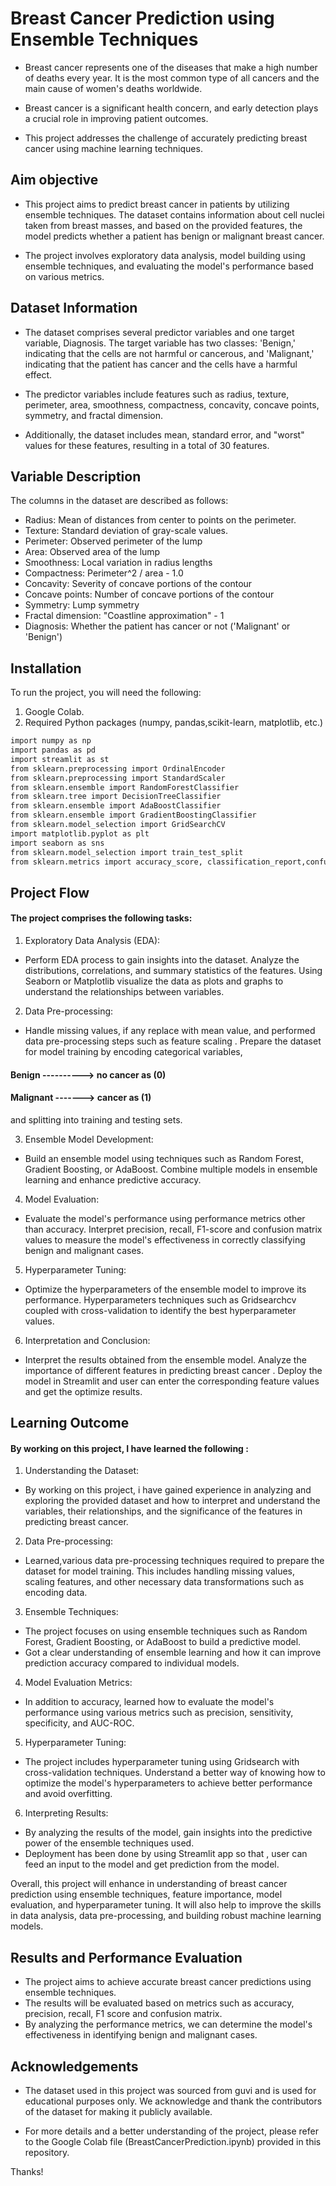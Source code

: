 
# Breast Cancer Prediction using Ensemble Techniques

- Breast cancer represents one of the diseases that make a high number of deaths every year. It is the most common type of all cancers and the main cause of women's deaths worldwide.


- Breast cancer is a significant health concern, and early detection plays a crucial role in improving patient outcomes.

- This project addresses the challenge of accurately predicting breast cancer using machine learning techniques. 








## Aim objective


- This project aims to predict breast cancer in patients by utilizing ensemble techniques. The dataset contains information about cell nuclei taken from breast masses, and based on the provided features, the model predicts whether a patient has benign or malignant breast cancer.


 - The project involves exploratory data analysis, model building using ensemble techniques, and evaluating the model's performance based on various metrics.
## Dataset Information

-  The dataset comprises several predictor variables and one target variable, Diagnosis. The target variable has two classes: 'Benign,' indicating that the cells are not harmful or cancerous, and 'Malignant,' indicating that the patient has cancer and the cells have a harmful effect. 

-  The predictor variables include features such as radius, texture, perimeter, area, smoothness, compactness, concavity, concave points, symmetry, and fractal dimension. 

-  Additionally, the dataset includes mean, standard error, and "worst" values for these features, resulting in a total of 30 features.
## Variable Description


The columns in the dataset are described as follows:

- Radius: Mean of distances from center to points on the perimeter.
- Texture: Standard deviation of gray-scale values.
- Perimeter: Observed perimeter of the lump
- Area: Observed area of the lump
- Smoothness: Local variation in radius lengths
- Compactness: Perimeter^2 / area - 1.0
- Concavity: Severity of concave portions of the contour
- Concave points: Number of concave portions of the contour
- Symmetry: Lump symmetry
- Fractal dimension: "Coastline approximation" - 1
- Diagnosis: Whether the patient has cancer or not ('Malignant' or 'Benign')
## Installation

To run the project, you will need the following:

1. Google Colab.
2. Required Python packages (numpy, pandas,scikit-learn, matplotlib, etc.)

```bash
import numpy as np
import pandas as pd
import streamlit as st
from sklearn.preprocessing import OrdinalEncoder
from sklearn.preprocessing import StandardScaler
from sklearn.ensemble import RandomForestClassifier
from sklearn.tree import DecisionTreeClassifier
from sklearn.ensemble import AdaBoostClassifier
from sklearn.ensemble import GradientBoostingClassifier
from sklearn.model_selection import GridSearchCV
import matplotlib.pyplot as plt
import seaborn as sns
from sklearn.model_selection import train_test_split
from sklearn.metrics import accuracy_score, classification_report,confusion_matrix


```
    
## Project Flow

#### The project comprises the following tasks:


1. Exploratory Data Analysis (EDA):
 - Perform EDA process to gain insights into the dataset. Analyze the distributions, correlations, and summary statistics of the features. Using Seaborn or Matplotlib visualize the data as plots and graphs  to understand the relationships between variables.

2. Data Pre-processing: 
- Handle missing values, if any replace with mean value, and performed  data pre-processing steps such as feature scaling . Prepare the dataset for model training by encoding categorical variables,
#### Benign ----------> no cancer as (0)
#### Malignant -------> cancer as (1) 
and splitting into training and testing sets.

3. Ensemble Model Development: 
- Build an ensemble model using techniques such as Random Forest, Gradient Boosting, or AdaBoost.  Combine multiple models in ensemble learning and enhance predictive accuracy.

4. Model Evaluation:
- Evaluate the model's performance using performance metrics other than accuracy. Interpret precision, recall, F1-score  and confusion matrix values to measure the model's effectiveness in correctly classifying benign and malignant cases.

5. Hyperparameter Tuning:
-  Optimize the hyperparameters of the ensemble model to improve its performance. Hyperparameters techniques such as Gridsearchcv coupled with cross-validation to identify the best hyperparameter values.

6. Interpretation and Conclusion:
-  Interpret the results obtained from the ensemble model. Analyze the importance of different features in predicting breast cancer . Deploy the model in Streamlit and user can enter the corresponding feature values and get the optimize results.




## Learning Outcome

#### By working on this project, I have learned the following :

1. Understanding the Dataset:
- By working on this project, i have gained experience in analyzing and exploring the provided dataset and  how to interpret and understand the variables, their relationships, and the significance of the features in predicting breast cancer.

2. Data Pre-processing: 
- Learned,various data pre-processing techniques required to prepare the dataset for model training. This includes handling missing values, scaling features, and other necessary data transformations such as encoding data.

3. Ensemble Techniques:
-  The project focuses on using ensemble techniques such as Random Forest, Gradient Boosting, or AdaBoost to build a predictive model.
- Got a clear understanding of ensemble learning and how it can improve prediction accuracy compared to individual models.

4. Model Evaluation Metrics: 
- In addition to accuracy, learned how  to evaluate the model's performance using various metrics such as precision, sensitivity, specificity, and AUC-ROC.

5. Hyperparameter Tuning:
-  The project includes hyperparameter tuning using Gridsearch with cross-validation techniques. Understand a better way of knowing how to optimize the model's hyperparameters to achieve better performance and avoid overfitting.

6. Interpreting Results:
-  By analyzing the results of the model,  gain insights into the predictive power of the ensemble techniques used.
-  Deployment has been done by using Streamlit app so that , user can feed an input to the model and get prediction from the model. 

Overall, this project will enhance in  understanding of breast cancer prediction using ensemble techniques, feature importance, model evaluation, and hyperparameter tuning. It will also help to improve the skills in data analysis, data pre-processing, and building robust machine learning models.


## Results and Performance Evaluation

- The project aims to achieve accurate breast cancer predictions using ensemble techniques. 
- The results will be evaluated based on metrics such as accuracy, precision, recall, F1 score and confusion matrix. 
- By analyzing the performance metrics, we can determine the model's effectiveness in identifying benign and malignant cases.






## Acknowledgements
 - The dataset used in this project was sourced from guvi  and is used for educational purposes only.  We    acknowledge and thank the contributors of the dataset for making it publicly available.


- For more details and a better understanding of the project, please refer to the Google Colab file (BreastCancerPrediction.ipynb) provided in this repository.

Thanks!


